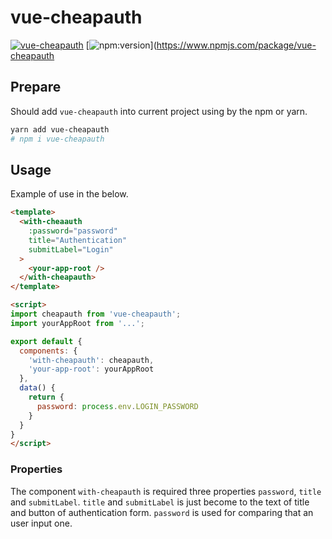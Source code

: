 # vue-cheapauth

[![vue-cheapauth](https://badgen.net/badge//nju33,cheapauth/000?icon=github&list=1)](https://github.com/nju33/cheapauth)
[![npm:version](https://badgen.net/npm/v/vue-cheapauth?icon=npm&label=)](https://www.npmjs.com/package/vue-cheapauth

## Prepare

Should add `vue-cheapauth` into current project using by the npm or yarn.

```sh
yarn add vue-cheapauth
# npm i vue-cheapauth
```

## Usage

Example of use in the below.

```html
<template>
  <with-cheaauth
    :password="password"
    title="Authentication"
    submitLabel="Login"
  >
    <your-app-root />
  </with-cheapauth>
</template>

<script>
import cheapauth from 'vue-cheapauth';
import yourAppRoot from '...';

export default {
  components: {
    'with-cheapauth': cheapauth,
    'your-app-root': yourAppRoot
  },
  data() {
    return {
      password: process.env.LOGIN_PASSWORD
    }
  }
}
</script>
```

### Properties

The component `with-cheapauth` is required three properties `password`, `title` and `submitLabel`. `title` and `submitLabel` is just become to the text of title and button of authentication form.
`password` is used for comparing that an user input one.

